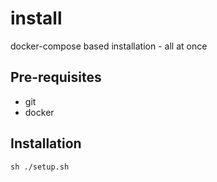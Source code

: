 # install
docker-compose based installation - all at once


## Pre-requisites

- git
- docker


## Installation

```shell
sh ./setup.sh
```
